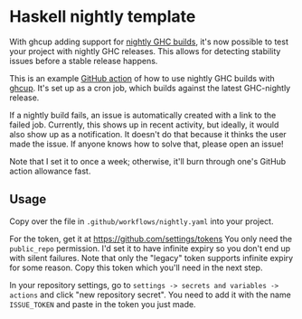 # Haskell nightly template
With ghcup adding support for [nightly GHC builds](https://github.com/haskell/ghcup-hs/pull/825),
it's now possible to test your project with nightly GHC releases.
This allows for detecting stability issues before a stable release happens.

This is an example [GitHub action](https://github.com/features/actions)
of how to use nightly GHC builds
with [ghcup](https://www.haskell.org/ghcup/).
It's set up as a cron job,
which builds against the latest GHC-nightly release.

If a nightly build fails, an issue is automatically created
with a link to the failed job.
Currently, this shows up in recent activity,
but ideally, it would also show up as a notification.
It doesn't do that because it thinks the user made the issue.
If anyone knows how to solve that, please open an issue!

Note that I set it to once a week; otherwise, it'll burn
through one's GitHub action allowance fast.


## Usage

Copy over the file in `.github/workflows/nightly.yaml`
into your project.

For the token, get it at https://github.com/settings/tokens
You only need the `public_repo` permission.
I'd set it to have infinite expiry so you don't end
up with silent failures.
Note that only the "legacy" token supports infinite
expiry for some reason.
Copy this token which you'll need in the next step.

In your repository settings,
go to `settings -> secrets and variables -> actions`
and click "new repository secret".
You need to add it with the name `ISSUE_TOKEN`
and paste in the token you just made.
